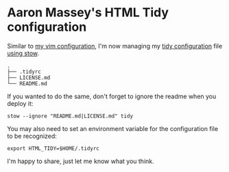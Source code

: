 # Aaron Massey's HTML Tidy configuration

Similar to [my vim configuration][1], I'm now managing my [tidy
configuration][2] file [using stow][3].

    .
    ├── .tidyrc
    ├── LICENSE.md
    └── README.md

If you wanted to do the same, don't forget to ignore the readme when you
deploy it:

    stow --ignore "README.md|LICENSE.md" tidy

You may also need to set an environment variable for the configuration file to
be recognized:

    export HTML_TIDY=$HOME/.tidyrc

I'm happy to share, just let me know what you think.


[1]: https://github.com/akmassey/vim
[2]: http://tidy.sourceforge.net/
[3]: http://brandon.invergo.net/news/2012-05-26-using-gnu-stow-to-manage-your-dotfiles.html
